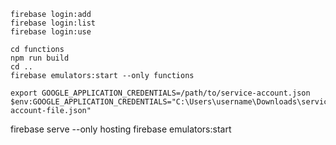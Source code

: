 ```shell
firebase login:add
firebase login:list
firebase login:use
```

```shell
cd functions
npm run build
cd ..
firebase emulators:start --only functions
```

```shell
export GOOGLE_APPLICATION_CREDENTIALS=/path/to/service-account.json
$env:GOOGLE_APPLICATION_CREDENTIALS="C:\Users\username\Downloads\service-account-file.json"
```

firebase serve --only hosting
firebase emulators:start